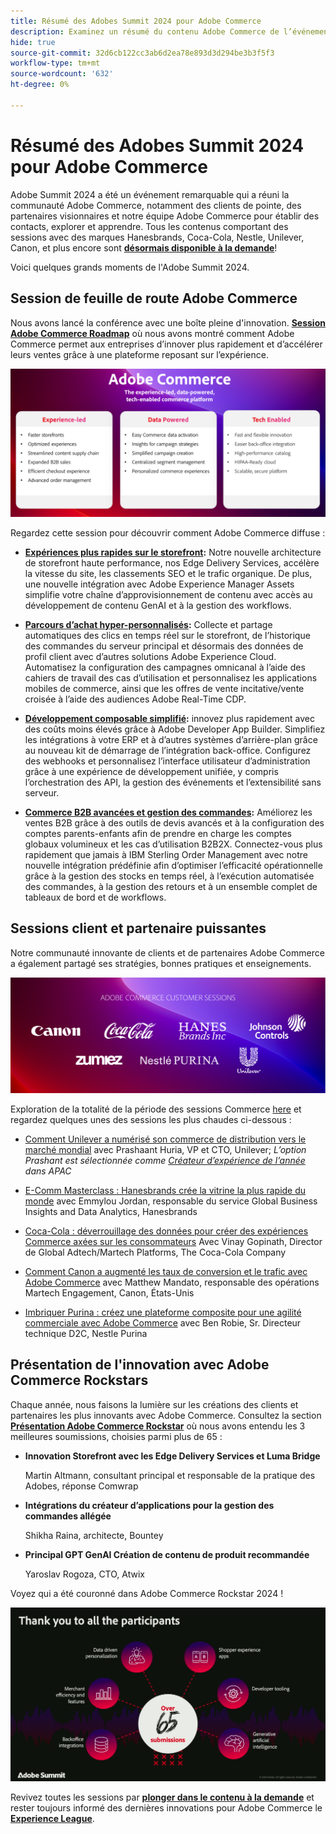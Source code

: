 ```yaml
---
title: Résumé des Adobes Summit 2024 pour Adobe Commerce
description: Examinez un résumé du contenu Adobe Commerce de l’événement d’Adobe Summit 2024.
hide: true
source-git-commit: 32d6cb122cc3ab6d2ea78e893d3d294be3b3f5f3
workflow-type: tm+mt
source-wordcount: '632'
ht-degree: 0%

---
```



# Résumé des Adobes Summit 2024 pour Adobe Commerce

Adobe Summit 2024 a été un événement remarquable qui a réuni la communauté Adobe Commerce, notamment des clients de pointe, des partenaires visionnaires et notre équipe Adobe Commerce pour établir des contacts, explorer et apprendre. Tous les contenus comportant des sessions avec des marques Hanesbrands, Coca-Cola, Nestle, Unilever, Canon, et plus encore sont [**désormais disponible à la demande**](https://business.adobe.com/summit/2024/sessions.html?Track=Commerce)!

Voici quelques grands moments de l&#39;Adobe Summit 2024.

## Session de feuille de route Adobe Commerce

Nous avons lancé la conférence avec une boîte pleine d&#39;innovation. [**Session Adobe Commerce Roadmap**](https://business.adobe.com/summit/2024/sessions/adobe-commerce-2024-product-roadmap-review-s432.html) où nous avons montré comment Adobe Commerce permet aux entreprises d’innover plus rapidement et d’accélérer leurs ventes grâce à une plateforme reposant sur l’expérience.

![Capture d&#39;écran d&#39;un ordinateur](../../assets/events/image1.png)

Regardez cette session pour découvrir comment Adobe Commerce diffuse :

- **[Expériences plus rapides sur le storefront](https://experienceleague.adobe.com/developer/commerce/storefront/):** Notre nouvelle architecture de storefront haute performance, nos Edge Delivery Services, accélère la vitesse du site, les classements SEO et le trafic organique. De plus, une nouvelle intégration avec Adobe Experience Manager Assets simplifie votre chaîne d’approvisionnement de contenu avec accès au développement de contenu GenAI et à la gestion des workflows.

- **[Parcours d’achat hyper-personnalisés](https://experienceleague.adobe.com/en/docs/commerce-admin/customers/customers-menu/personalize-scale):** Collecte et partage automatiques des clics en temps réel sur le storefront, de l’historique des commandes du serveur principal et désormais des données de profil client avec d’autres solutions Adobe Experience Cloud. Automatisez la configuration des campagnes omnicanal à l’aide des cahiers de travail des cas d’utilisation et personnalisez les applications mobiles de commerce, ainsi que les offres de vente incitative/vente croisée à l’aide des audiences Adobe Real-Time CDP.

- **[Développement composable simplifié](https://developer.adobe.com/commerce/extensibility/app-development/learning-path/):** innovez plus rapidement avec des coûts moins élevés grâce à Adobe Developer App Builder. Simplifiez les intégrations à votre ERP et à d’autres systèmes d’arrière-plan grâce au nouveau kit de démarrage de l’intégration back-office. Configurez des webhooks et personnalisez l’interface utilisateur d’administration grâce à une expérience de développement unifiée, y compris l’orchestration des API, la gestion des événements et l’extensibilité sans serveur.

- **[Commerce B2B avancées et gestion des commandes](https://experienceleague.adobe.com/en/docs/commerce-admin/b2b/introduction):** Améliorez les ventes B2B grâce à des outils de devis avancés et à la configuration des comptes parents-enfants afin de prendre en charge les comptes globaux volumineux et les cas d’utilisation B2B2X. Connectez-vous plus rapidement que jamais à IBM Sterling Order Management avec notre nouvelle intégration prédéfinie afin d’optimiser l’efficacité opérationnelle grâce à la gestion des stocks en temps réel, à l’exécution automatisée des commandes, à la gestion des retours et à un ensemble complet de tableaux de bord et de workflows.

## Sessions client et partenaire puissantes

Notre communauté innovante de clients et de partenaires Adobe Commerce a également partagé ses stratégies, bonnes pratiques et enseignements.

![Un groupe de logos sur fond violet](../../assets/events/image2.png)

Exploration de la totalité de la période des sessions Commerce [here](https://business.adobe.com/summit/2024/sessions.html?Track=Commerce) et regardez quelques unes des sessions les plus chaudes ci-dessous :

- [Comment Unilever a numérisé son commerce de distribution vers le marché mondial](https://business.adobe.com/summit/2024/sessions/how-unilever-digitized-its-distributive-trade-rout-s430.html) avec Prashaant Huria, VP et CTO, Unilever; *L’option Prashant est sélectionnée comme [Créateur d’expérience de l’année](https://www.adobeexperienceawards.com/stories2024) dans APAC*

- [E-Comm Masterclass : Hanesbrands crée la vitrine la plus rapide du monde](https://business.adobe.com/summit/2024/sessions/ecomm-masterclass-hanesbrands-creates-the-worlds-f-s435.html) avec Emmylou Jordan, responsable du service Global Business Insights and Data Analytics, Hanesbrands

- [Coca-Cola : déverrouillage des données pour créer des expériences Commerce axées sur les consommateurs](https://business.adobe.com/summit/2024/sessions/cocacola-unlocking-data-to-create-consumercentric-s434.html) Avec Vinay Gopinath, Director de Global Adtech/Martech Platforms, The Coca-Cola Company

- [Comment Canon a augmenté les taux de conversion et le trafic avec Adobe Commerce](https://business.adobe.com/summit/2024/sessions/how-canon-increased-conversion-rates-and-traffic-u-s438.html) avec Matthew Mandato, responsable des opérations Martech Engagement, Canon, États-Unis

- [Imbriquer Purina : créez une plateforme composite pour une agilité commerciale avec Adobe Commerce](https://business.adobe.com/summit/2024/sessions/purina-takes-composable-commerce-approach-to-boost-s437.html) avec Ben Robie, Sr. Directeur technique D2C, Nestle Purina

## Présentation de l&#39;innovation avec Adobe Commerce Rockstars

Chaque année, nous faisons la lumière sur les créations des clients et partenaires les plus innovants avec Adobe Commerce. Consultez la section **[Présentation Adobe Commerce Rockstar](https://business.adobe.com/summit/2024/sessions/adobe-commerce-rockstar-showcase-s431.html)** où nous avons entendu les 3 meilleures soumissions, choisies parmi plus de 65 :

- **Innovation Storefront avec les Edge Delivery Services et Luma Bridge**

  Martin Altmann, consultant principal et responsable de la pratique des Adobes, réponse Comwrap

- **Intégrations du créateur d’applications pour la gestion des commandes allégée**

  Shikha Raina, architecte, Bountey

- **Principal GPT GenAI Création de contenu de produit recommandée**

  Yaroslav Rogoza, CTO, Atwix

Voyez qui a été couronné dans Adobe Commerce Rockstar 2024 !

![Capture d’écran d’un arrière-plan noir avec texte et icônes blancs](../../assets/events/image3.png)

Revivez toutes les sessions par **[plonger dans le contenu à la demande](https://business.adobe.com/summit/2024/sessions.html?Track=Commerce)** et rester toujours informé des dernières innovations pour Adobe Commerce le [**Experience League**](https://experienceleague.adobe.com/en/docs/commerce-operations/release/latest).
